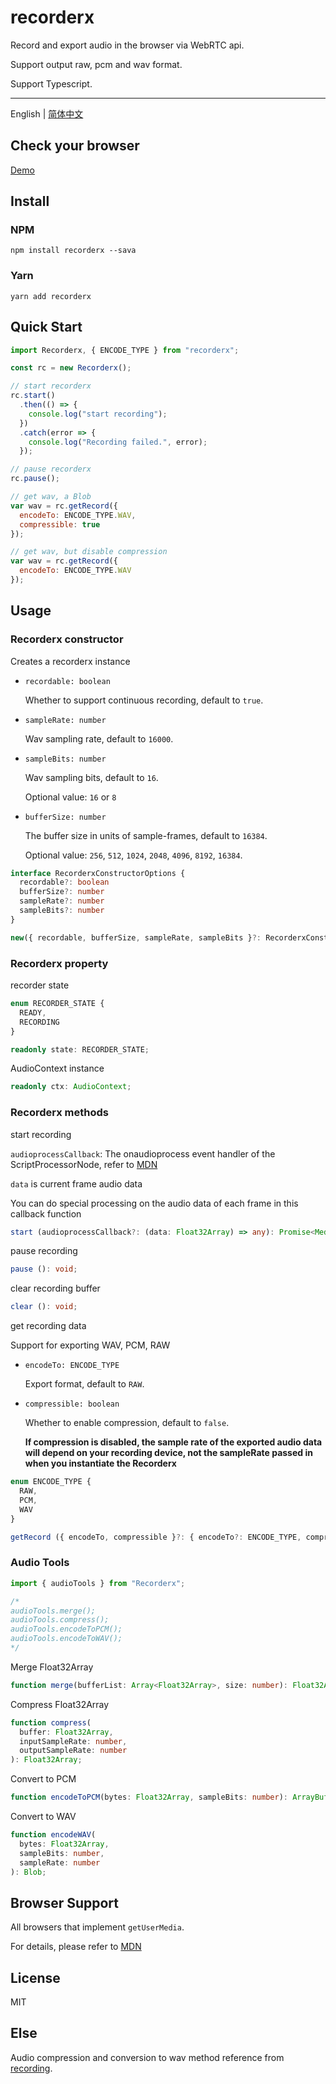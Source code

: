 # recorderx

Record and export audio in the browser via WebRTC api.

Support output raw, pcm and wav format.

Support Typescript.

<hr>

English | [简体中文](./README-zh_CN.md)

## Check your browser

[Demo](https://zousdie.github.io/recorderx/dist/)

## Install

### NPM

```shell
npm install recorderx --sava
```

### Yarn

```shell
yarn add recorderx
```

## Quick Start

```javascript
import Recorderx, { ENCODE_TYPE } from "recorderx";

const rc = new Recorderx();

// start recorderx
rc.start()
  .then(() => {
    console.log("start recording");
  })
  .catch(error => {
    console.log("Recording failed.", error);
  });

// pause recorderx
rc.pause();

// get wav, a Blob
var wav = rc.getRecord({
  encodeTo: ENCODE_TYPE.WAV,
  compressible: true
});

// get wav, but disable compression
var wav = rc.getRecord({
  encodeTo: ENCODE_TYPE.WAV
});
```

## Usage

### Recorderx constructor

Creates a recorderx instance

- `recordable: boolean`

  Whether to support continuous recording, default to `true`.

- `sampleRate: number`

  Wav sampling rate, default to `16000`.

- `sampleBits: number`

  Wav sampling bits, default to `16`.

  Optional value: `16` or `8`

- `bufferSize: number`

  The buffer size in units of sample-frames, default to `16384`.

  Optional value: `256`, `512`, `1024`, `2048`, `4096`, `8192`, `16384`.

```typescript
interface RecorderxConstructorOptions {
  recordable?: boolean
  bufferSize?: number
  sampleRate?: number
  sampleBits?: number
}

new({ recordable, bufferSize, sampleRate, sampleBits }?: RecorderxConstructorOptions): Recorderx;
```

### Recorderx property

recorder state

```typescript
enum RECORDER_STATE {
  READY,
  RECORDING
}

readonly state: RECORDER_STATE;
```

AudioContext instance

```typescript
readonly ctx: AudioContext;
```

### Recorderx methods

start recording

`audioprocessCallback`: The onaudioprocess event handler of the ScriptProcessorNode, refer to [MDN](https://developer.mozilla.org/en-US/docs/Web/API/ScriptProcessorNode/onaudioprocess)

`data` is current frame audio data

You can do special processing on the audio data of each frame in this callback function

```typescript
start (audioprocessCallback?: (data: Float32Array) => any): Promise<MediaStream>;
```

pause recording

```typescript
pause (): void;
```

clear recording buffer

```typescript
clear (): void;
```

get recording data

Support for exporting WAV, PCM, RAW

- `encodeTo: ENCODE_TYPE`

  Export format, default to `RAW`.

- `compressible: boolean`

  Whether to enable compression, default to `false`.

  **If compression is disabled, the sample rate of the exported audio data will depend on your recording device, not the sampleRate passed in when you instantiate the Recorderx**

```typescript
enum ENCODE_TYPE {
  RAW,
  PCM,
  WAV
}

getRecord ({ encodeTo, compressible }?: { encodeTo?: ENCODE_TYPE, compressible?: boolean }): Float32Array | ArrayBuffer | Blob;
```

### Audio Tools

```javascript
import { audioTools } from "Recorderx";

/*
audioTools.merge();
audioTools.compress();
audioTools.encodeToPCM();
audioTools.encodeToWAV();
*/
```

Merge Float32Array

```typescript
function merge(bufferList: Array<Float32Array>, size: number): Float32Array;
```

Compress Float32Array

```typescript
function compress(
  buffer: Float32Array,
  inputSampleRate: number,
  outputSampleRate: number
): Float32Array;
```

Convert to PCM

```typescript
function encodeToPCM(bytes: Float32Array, sampleBits: number): ArrayBuffer;
```

Convert to WAV

```typescript
function encodeWAV(
  bytes: Float32Array,
  sampleBits: number,
  sampleRate: number
): Blob;
```

## Browser Support

All browsers that implement `getUserMedia`.

For details, please refer to [MDN](https://developer.mozilla.org/en-US/docs/Web/API/MediaDevices/getUserMedia)

## License

MIT

## Else

Audio compression and conversion to wav method reference from [recording](https://github.com/silenceboychen/recording.git).
